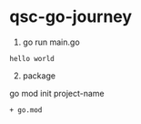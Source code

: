 # qsc-go-journey

1. go run main.go

`hello world`

2. package

go mod init project-name

```
+ go.mod 
```